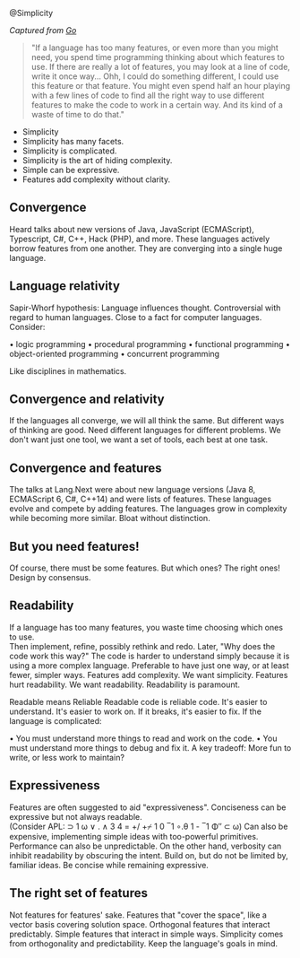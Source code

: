 @Simplicity

_Captured from [Go](http://www.thedotpost.com/2015/11/rob-pike-simplicity-is-complicated)_

> "If a language has too many features, or even more than you might need, you spend time programming thinking about which features to use. If there are really a lot of features, you may look at a line of code, write it once way... Ohh, I could do something different, I could use this feature or that feature. You might even spend half an hour playing with a few lines of code to find all the right way to use different features to make the code to work in a certain way.  And its kind of a waste of time to do that."

- Simplicity
- Simplicity has many facets.
- Simplicity is complicated.
- Simplicity is the art of hiding complexity.
- Simple can be expressive.
- Features add complexity without clarity.

## Convergence

Heard talks about new versions of Java, JavaScript (ECMAScript), Typescript, C#, C++, Hack (PHP), and more.
These languages actively borrow features from one another.
They are converging into a single huge language.

## Language relativity

Sapir-Whorf hypothesis: Language influences thought.
Controversial with regard to human languages.
Close to a fact for computer languages. 
Consider:

•	logic programming
•	procedural programming
•	functional programming
•	object-oriented programming
•	concurrent programming

Like disciplines in mathematics.

## Convergence and relativity

If the languages all converge, we will all think the same.
But different ways of thinking are good.
Need different languages for different problems.
We don't want just one tool, we want a set of tools, each best at one task.

## Convergence and features

The talks at Lang.Next were about new language versions (Java 8, ECMAScript 6, C#, C++14) and were lists of features.
These languages evolve and compete by adding features.
The languages grow in complexity while becoming more similar.
Bloat without distinction.

## But you need features!

Of course, there must be some features.
But which ones? The right ones!
Design by consensus.

## Readability

If a language has too many features, you waste time choosing which ones to use.   
Then implement, refine, possibly rethink and redo.
Later, "Why does the code work this way?"
The code is harder to understand simply because it is using a more complex language.
Preferable to have just one way, or at least fewer, simpler ways.
Features add complexity. We want simplicity.
Features hurt readability. We want readability.
Readability is paramount.

Readable means Reliable
Readable code is reliable code.
It's easier to understand.
It's easier to work on.
If it breaks, it's easier to fix.
If the language is complicated:

•	You must understand more things to read and work on the code.
•	You must understand more things to debug and fix it.
A key tradeoff: More fun to write, or less work to maintain?

## Expressiveness

Features are often suggested to aid "expressiveness".
Conciseness can be expressive but not always readable.   
(Consider APL: ⊃ 1 ω ∨ . ∧ 3 4 = +/ +⌿ 1 0 ‾1 ∘.θ 1 - ‾1 Φ″ ⊂ ω)
Can also be expensive, implementing simple ideas with too-powerful primitives.   
Performance can also be unpredictable.
On the other hand, verbosity can inhibit readability by obscuring the intent.
Build on, but do not be limited by, familiar ideas.
Be concise while remaining expressive.

## The right set of features

Not features for features' sake.
Features that "cover the space", like a vector basis covering solution space.
Orthogonal features that interact predictably.
Simple features that interact in simple ways.
Simplicity comes from orthogonality and predictability.
Keep the language's goals in mind.

